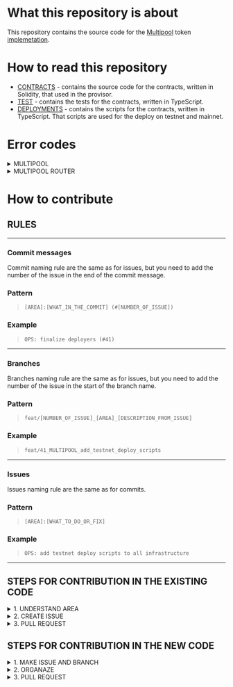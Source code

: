 # What this repository is about

This repository contains the source code for the [Multipool](https://arcanum.to/whitepaper.pdf) token [implemetation](https://github.com/provisorDAO/core-contracts/blob/master/contracts/etf/Multipool.sol). 

# How to read this repository

- [CONTRACTS](https://github.com/provisorDAO/core-contracts/tree/master/contracts) - contains the source code for the contracts, written in Solidity, that used in the provisor.
- [TEST](https://github.com/provisorDAO/core-contracts/tree/master/test) - contains the tests for the contracts, written in TypeScript.
- [DEPLOYMENTS](https://github.com/provisorDAO/core-contracts/tree/master/scripts) - contains the scripts for the contracts, written in TypeScript. That scripts are used for the deploy on testnet and mainnet.

# Error codes

<details>
    <summary> MULTIPOOL </summary> All messages are in format "MULTIPOOL: error_code"

| Error code | description | Reason |
| --- | --- | --- |
| DO | Deviation of asset overflows limit | Probably you are trying to perform an action that depegs pool too much | 
| QE | Burn quantity exceeded | Your action tries to take out more quantity than multipoll has | 
| ZS | Zero share | This error can appear if there is zero shares to mint by your action | 
| CF | Curve calculation failed | This error is probably unreachable and means that there are no proper quantity on curve | 
| ZP | Zero price | Prive of the asset that is used by the action is unset | 
| ZT | Zero target share | Target share of the asset that is used by the action is unset or zero (reduced) | 
| IQ | Insufficient quantity | Operation requires more tokens to supply to contract | 
| SA | Same assets | Probably you are trying to swap token on itself | 
| PA | Price authority only | This operation requires you to have price setting permissions | 
| TA | Target share authority only | This operation requires you to have target share setting permissions | 
| WA | Withdraw authority only | This operation requires you to have withdrawal permissions | 
</details>
<details>
    <summary> MULTIPOOL ROUTER </summary> All messages are in format "MULTIPOOL_ROUTER: error_code"

| Error code | description | Reason |
| --- | --- | --- |
| SE | Slippage exceeded | Transaction's quantity doesn't suit provided slippage | 
| DE | Deadline exceeded | Specified deadline exceeded | 
| NS | No shares | Etf doesn't have any shares minted, router can't work with this, you need to make price initialising manually through multipool | 
</details>

# How to contribute

## RULES
-----------------
### Commit messages
Commit naming rule are the same as for issues, but you need to add the number of the issue in the end of the commit message.

### Pattern
>`[AREA]:[WHAT_IN_THE_COMMIT] (#[NUMBER_OF_ISSUE])`

### Example
>`OPS: finalize deployers (#41)`

-----------------
### Branches
Branches naming rule are the same as for issues, but you need to add the number of the issue in the start of the branch name.

### Pattern
>`feat/[NUMBER_OF_ISSUE]_[AREA]_[DESCRIPTION_FROM_ISSUE]`

### Example
>`feat/41_MULTIPOOL_add_testnet_deploy_scripts`

-----------------

### Issues
Issues naming rule are the same as for commits.

### Pattern
>`[AREA]:[WHAT_TO_DO_OR_FIX]`

### Example
>`OPS: add testnet deploy scripts to all infrastructure`

____________________


## STEPS FOR CONTRIBUTION IN THE EXISTING CODE

<details>
    <summary> 1. UNDERSTAND AREA </summary> Understand in which part of the contracts there is a code that you want to change

| Area | Description |
| --- | --- |
| Multipool | The Multipool token core contract|
| MultipoolMath | The code part responsible for all multipool mathemathical computations |
| MultipoolRouter | Router contract that is used to get dafault interactions with core |
| OPS | The deployers, actions and tools |
| FOUNDRY | For foundry things like adding libraries |
    
</details>

<details>
    <summary> 2. CREATE ISSUE </summary> Create a new issue in the repository with the description of the problem and the solution.
    Then make new branch from the master branch with the name of the issue.
</details>

<details>
    <summary> 3. PULL REQUEST </summary> Make changes in the code and commit them.
    Then open a pull request to the master branch. After that, the pull request will be reviewed and <strong>rebased</strong>.
</details>

## STEPS FOR CONTRIBUTION IN THE NEW CODE

<details>
    <summary> 1. MAKE ISSUE AND BRANCH </summary> 
    <p>Create a new issue in the repository with the description of the problem and the solution.</p>
    <p>Then make new branch from the master branch with the name of the issue.</p>
</details>

<details>
    <summary> 2. ORGANAZE </summary> 
    <p>
        Make a new folder in the <strong>contracts</strong> folder with the name of the new part of provisior.
    </p>
    <p>
        Then make a new folder in the <strong>test</strong> folder with the name of the new code. With test cases for the new code.
    </p>
    <p>
        Then make a new folder in the <strong>deployments</strong> folder with the name of the new code. With deployers and verifiers.
    </p>
</details>

<details>
    <summary> 3. PULL REQUEST </summary>
    <p>Make changes in the code and commit them.</p>
    <p>Then open a pull request to the master branch. After that, the pull request will be reviewed and <strong>rebased</strong>.</p>
</details>
